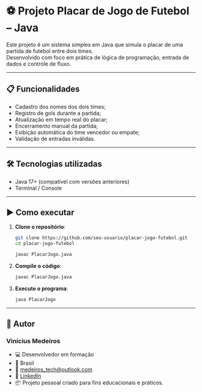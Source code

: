 # ⚽ Projeto Placar de Jogo de Futebol – Java

Este projeto é um sistema simples em Java que simula o placar de uma partida de futebol entre dois times.  
Desenvolvido com foco em prática de lógica de programação, entrada de dados e controle de fluxo.

---

## 📋 Funcionalidades

- Cadastro dos nomes dos dois times;
- Registro de gols durante a partida;
- Atualização em tempo real do placar;
- Encerramento manual da partida;
- Exibição automática do time vencedor ou empate;
- Validação de entradas inválidas.

---

## 🛠️ Tecnologias utilizadas

- Java 17+ (compatível com versões anteriores)
- Terminal / Console

---

## ▶️ Como executar

1. **Clone o repositório**:
   ```bash
   git clone https://github.com/seu-usuario/placar-jogo-futebol.git
   cd placar-jogo-futebol

   javac PlacarJogo.java
2. **Compile o código**:
   ```bash
   javac PlacarJogo.java

3. **Execute o programa**:
   ```bash
   java PlacarJogo

---

## 👤 Autor 
### Vinícius Medeiros
- 💻 Desenvolvedor em formação
- 📍 Brasil
- 📧 medeiros_tech@outlook.com
- 🔗 [LinkedIn](https://www.linkedin.com/in/vinicius-medeiros-1b192b270/)
- 📦 Projeto pessoal criado para fins educacionais e práticos.
